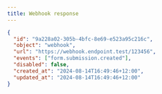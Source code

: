 ```yaml
---
title: Webhook response
---
```


```json {% process=false filename="Response" %}
{
  "id": "9a228a02-305b-4bfc-8e69-e523a95c216c",
  "object": "webhook",
  "url": "https://webhook.endpoint.test/123456",
  "events": ["form.submission.created"],
  "disabled": false,
  "created_at": "2024-08-14T16:49:46+12:00",
  "updated_at": "2024-08-14T16:49:46+12:00"
}
```
